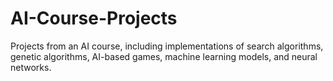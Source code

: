 # AI-Course-Projects
Projects from an AI course, including implementations of search algorithms, genetic algorithms, AI-based games, machine learning models, and neural networks.
